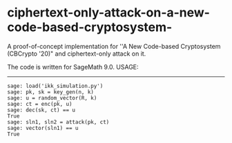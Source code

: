 # ciphertext-only-attack-on-a-new-code-based-cryptosystem-
A proof-of-concept implementation for ''A New Code-based Cryptosystem (CBCrypto '20)" and ciphertext-only attack on  it.

The code is written for SageMath 9.0.
USAGE:
- - -
```
sage: load('ikk_simulation.py')
sage: pk, sk = key_gen(n, k)
sage: u = random_vector(R, k)
sage: ct = enc(pk, u)
sage: dec(sk, ct) == u
True
sage: sln1, sln2 = attack(pk, ct)
sage: vector(sln1) == u
True
```
